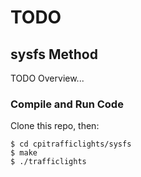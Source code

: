 # TODO

## sysfs Method

TODO Overview...

### Compile and Run Code

Clone this repo, then:

```
$ cd cpitrafficlights/sysfs
$ make
$ ./trafficlights
```
